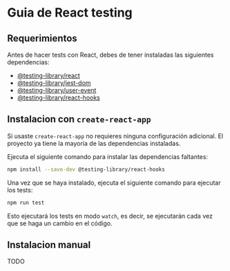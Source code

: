 # Guia de React testing

## Requerimientos

Antes de hacer tests con React, debes de tener instaladas las siguientes dependencias:

- [@testing-library/react](https://testing-library.com/docs/react-testing-library/intro)
- [@testing-library/jest-dom](https://testing-library.com/docs/ecosystem-jest-dom)
- [@testing-library/user-event](https://testing-library.com/docs/user-event/intro)
- [@testing-library/react-hooks](https://react-hooks-testing-library.com/installation)

## Instalacion con `create-react-app`

Si usaste `create-react-app` no requieres ninguna configuración adicional. El proyecto ya tiene la mayoría de las dependencias instaladas.

Ejecuta el siguiente comando para instalar las dependencias faltantes:

```bash
npm install --save-dev @testing-library/react-hooks
```

Una vez que se haya instalado, ejecuta el siguiente comando para ejecutar los tests:

```bash
npm run test
```

Esto ejecutará los tests en modo `watch`, es decir, se ejecutarán cada vez que se haga un cambio en el código.

## Instalacion manual

TODO
